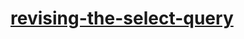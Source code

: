 # [revising-the-select-query](https://www.hackerrank.com/challenges/revising-the-select-query/problem?isFullScreen=true)
